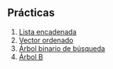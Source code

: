 ## Prácticas

1. [Lista encadenada](./ListaEncadenada/)
2. [Vector ordenado](./VectorOrdenado/)
3. [Árbol binario de búsqueda](./ArbolBinarioDeBusqueda/)
4. [Árbol B](./ArbolB/)